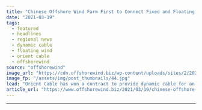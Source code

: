 ```yaml
---
title: "Chinese Offshore Wind Farm First to Connect Fixed and Floating Turbine"
date: "2021-03-19"
tags: 
  - featured
  - headlines
  - regional news
  - dynamic cable
  - floating wind
  - orient cable
  - offshorewind
source: "offshorewind"
image_url: "https://cdn.offshorewind.biz/wp-content/uploads/sites/2/2021/03/19103005/Orient-Cable-to-Supply-Link-for-Chinas-First-Floating-Wind-Turbine-1.jpg"
image_fp: "/assets/img/post_thumbnails/44.jpg"
lead: "Orient Cable has won a contract to provide dynamic cable for an offshore wind"
article_url: "https://www.offshorewind.biz/2021/03/19/chinese-offshore-wind-farm-first-to-connect-fixed-and-floating-turbine/"
---
```


---
